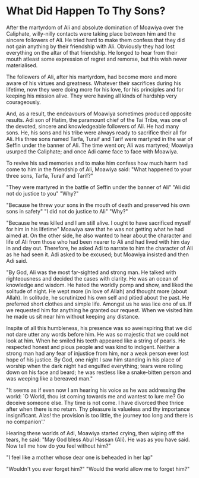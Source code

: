 What Did Happen To Thy Sons?
============================

After the martyrdom of Ali and absolute domination of Moawiya over the
Caliphate, willy-nilly contacts were taking place between him and the
sincere followers of Ali. He tried hard to make them confess that they
did not gain anything by their friendship with Ali. Obviously they had
lost everything on the altar of that friendship. He longed to hear from
their mouth atleast some expression of regret and remorse, but this wish
never materialised.

The followers of Ali, after his martyrdom, had become more and more
aware of his virtues and greatness. Whatever their sacrifices during his
lifetime, now they were doing more for his love, for his principles and
for keeping his mission alive. They were having all kinds of hardship
very courageously.

And, as a result, the endeavours of Moawiya sometimes produced opposite
results. Adi son of Hatim, the paramount chief of the Tai Tribe, was one
of the devoted, sincere and knowledgeable followers of Ali. He had many
sons. He, his sons and his tribe were always ready to sacrifice their
all for Ali. His three sons named Tarfa, Turaif and Tarif were martyred
in the war of Seffin under the banner of Ali. The time went on; Ali was
martyred; Moawiya usurped the Caliphate; and once Adi came face to face
with Moawiya.

To revive his sad memories and to make him confess how much harm had
come to him in the friendship of Ali, Moawiya said: "What happened to
your three sons, Tarfa, Turaif and Tarif?"

"They were martyred in the battle of Seffin under the banner of Ali"
"Ali did not do justice to you" "Why?"

"Because he threw your sons in the mouth of death and preserved his own
sons in safety" "I did not do justice to Ali" "Why?"

"Because he was killed and I am still alive. I ought to have sacrificed
myself for him in his lifetime" Moawiya saw that he was not getting what
he had aimed at. On the other side, he also wanted to hear about the
character and life of Ali from those who had been nearer to Ali and had
lived with him day in and day out. Therefore, he asked Adi to narrate to
him the character of Ali as he had seen it. Adi asked to be excused; but
Moawiya insisted and then Adi said.

"By God, Ali was the most far-sighted and strong man. He talked with
righteousness and decided the cases with clarity. He was an ocean of
knowledge and wisdom. He hated the worldly pomp and show, and liked the
solitude of night. He wept more (in love of Allah) and thought more
(about Allah). In solitude, he scrutinized his own self and pitied about
the past. He preferred short clothes and simple life. Amongst us he was
lice one of us. If we requested him for anything he granted our request.
When we visited him he made us sit near him without keeping any
distance.

Inspite of all this humbleness, his presence was so aweinspiring that
we did not dare utter any words before him. He was so majestic that we
could not look at him. When he smiled his teeth appeared like a string
of pearls. He respected honest and pious people and was kind to
indigent. Neither a strong man had any fear of injustice from him, nor a
weak person ever lost hope of his justice. By God, one night I saw him
standing in his place of worship when the dark night had engulfed
everything; tears were rolling down on his face and beard; he was
restless like a snake-bitten person and was weeping like a bereaved
man."

"It seems as if even now I am hearing his voice as he was addressing
the world: \`O World, thou ist coming towards me and wantest to lure me?
Go deceive someone else. Thy time is not come. I have divorced thee
thrice after when there is no return. Thy pleasure is valueless and thy
importance insignificant. Alas! the provision is too little, the journey
too long and there is no companion'.'

Hearing these worlds of Adi, Moawiya started crying, then wiping off
the tears, he said: "May God bless Abul Hassan (Ali). He was as you have
said. Now tell me how do you feel without him?"

"I feel like a mother whose dear one is beheaded in her lap"

"Wouldn't you ever forget him?" "Would the world allow me to forget
him?"


